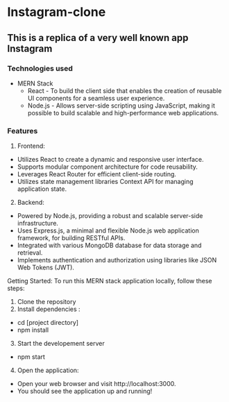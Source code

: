 # Instagram-clone #
## This is a replica of a very well known app Instagram ##

### Technologies used ###
* MERN Stack
  * React - To build the client side that enables the creation of reusable UI components for a seamless user experience.
  * Node.js - Allows server-side scripting using JavaScript, making it possible to build scalable and high-performance web applications.

### Features ###
1. Frontend:
  * Utilizes React to create a dynamic and responsive user interface.
  * Supports modular component architecture for code reusability.
  * Leverages React Router for efficient client-side routing.
  * Utilizes state management libraries Context API for managing application state.

2. Backend:
  * Powered by Node.js, providing a robust and scalable server-side infrastructure.
  * Uses Express.js, a minimal and flexible Node.js web application framework, for building RESTful APIs.
  * Integrated with various MongoDB database for data storage and retrieval.
  * Implements authentication and authorization using libraries like JSON Web Tokens (JWT).

Getting Started:
To run this MERN stack application locally, follow these steps:
1. Clone the repository
2. Install dependencies :
  * cd [project directory]
  * npm install
3. Start the developement server
  * npm start
4. Open the application:
  * Open your web browser and visit http://localhost:3000.
  * You should see the application up and running!

